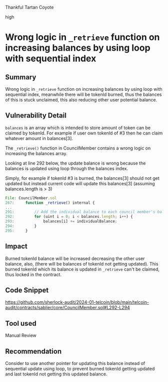 Thankful Tartan Coyote

high

# Wrong logic in `_retrieve` function on increasing balances by using loop with sequential index

## Summary

Wrong logic in `_retrieve` function on increasing balances by using loop with sequential index, meanwhile there will be tokenId burned, thus the balances of this is stuck unclaimed, this also reducing other user potential balance.

## Vulnerability Detail

`balances` is an array which is intended to store amount of token can be claimed by tokenId. For example if user own tokenId of #3 then he can claim whatever amount in balances[3].

The `_retrieve()` function in CouncilMember contains a wrong logic on increasing the balances array.

Looking at line 292 below, the update balance is wrong because the balances is updated using loop through the balances index. 

Simply, for example if tokenId #3 is burned, the balances[3] should not get updated but instead current code will update this balances[3] (assuming balances.length is > 3)

```js
File: CouncilMember.sol
267:     function _retrieve() internal {
...
291:         // Add the individual balance to each council member's balance
292:         for (uint i = 0; i < balances.length; i++) {
293:             balances[i] += individualBalance;
294:         }
295:     }
```

## Impact

Burned tokenId balance will be increased decreasing the other user balance, also, (there will be balances of tokenId not getting updated). This burned tokenId which its balance is updated in `_retrieve` can't be claimed, thus locked in the contract.

## Code Snippet

https://github.com/sherlock-audit/2024-01-telcoin/blob/main/telcoin-audit/contracts/sablier/core/CouncilMember.sol#L292-L294

## Tool used

Manual Review

## Recommendation

Consider to use another pointer for updating this balance instead of sequential update using loop, to prevent burned tokenId getting updated and last tokenId not getting this updated balance.